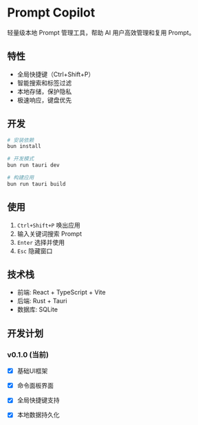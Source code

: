 # Prompt Copilot

轻量级本地 Prompt 管理工具，帮助 AI 用户高效管理和复用 Prompt。

## 特性

- 全局快捷键（Ctrl+Shift+P）
- 智能搜索和标签过滤
- 本地存储，保护隐私
- 极速响应，键盘优先

## 开发

```bash
# 安装依赖
bun install

# 开发模式
bun run tauri dev

# 构建应用
bun run tauri build
```

## 使用

1. `Ctrl+Shift+P` 唤出应用
2. 输入关键词搜索 Prompt
3. `Enter` 选择并使用
4. `Esc` 隐藏窗口

## 技术栈

- 前端: React + TypeScript + Vite
- 后端: Rust + Tauri
- 数据库: SQLite

## 开发计划

### v0.1.0 (当前)
- [x] 基础UI框架
- [x] 命令面板界面
- [x] 全局快捷键支持
- [x] 本地数据持久化

